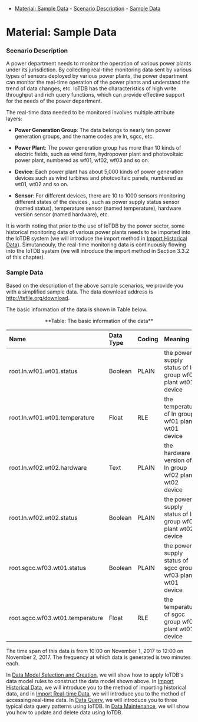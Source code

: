 <!--

    Licensed to the Apache Software Foundation (ASF) under one
    or more contributor license agreements.  See the NOTICE file
    distributed with this work for additional information
    regarding copyright ownership.  The ASF licenses this file
    to you under the Apache License, Version 2.0 (the
    "License"); you may not use this file except in compliance
    with the License.  You may obtain a copy of the License at

        http://www.apache.org/licenses/LICENSE-2.0

    Unless required by applicable law or agreed to in writing,
    software distributed under the License is distributed on an
    "AS IS" BASIS, WITHOUT WARRANTIES OR CONDITIONS OF ANY
    KIND, either express or implied.  See the License for the
    specific language governing permissions and limitations
    under the License.

-->

<!-- TOC -->

- [Material: Sample Data](#material-sample-data)
        - [Scenario Description](#scenario-description)
        - [Sample Data](#sample-data)

<!-- /TOC -->
# Material: Sample Data

### Scenario Description

A power department needs to monitor the operation of various power plants under its jurisdiction. By collecting real-time monitoring data sent by various types of sensors deployed by various power plants, the power department can monitor the real-time operation of the power plants and understand the trend of data changes, etc. IoTDB has the characteristics of high write throughput and rich query functions, which can provide effective support for the needs of the power department.

The real-time data needed to be monitored involves multiple attribute layers:

* **Power Generation Group**: The data belongs to nearly ten power generation groups, and the name codes are ln, sgcc, etc.

* **Power Plant**: The power generation group has more than 10 kinds of electric fields, such as wind farm, hydropower plant and photovoltaic power plant, numbered as wf01, wf02, wf03 and so on.

* **Device**: Each power plant has about 5,000 kinds of power generation devices such as wind turbines and photovoltaic panels, numbered as wt01, wt02 and so on.

* **Sensor**: For different devices, there are 10 to 1000 sensors monitoring different states of the devices , such as power supply status sensor (named status), temperature sensor (named temperature), hardware version sensor (named hardware), etc. 

It is worth noting that prior to the use of IoTDB by the power sector, some historical monitoring data of various power plants needs to be imported into the IoTDB system (we will introduce the import method in [Import Historical Data](需要连接到具体的网页链接Chapter3ImportHistoricalData)). Simutaneouly, the real-time monitoring data is continuously flowing into the IoTDB system (we will introduce the import method in Section 3.3.2 of this chapter). 

### Sample Data
Based on the description of the above sample scenarios, we provide you with a simplified sample data. The data download address is http://tsfile.org/download.

The basic information of the data is shown in Table below.
 
<center>**Table: The basic information of the data**

|Name  |Data Type|  Coding | Meaning |
|:---|:---|:---|:---|
|root.ln.wf01.wt01.status|   Boolean|PLAIN| the power supply status of  ln group wf01 plant wt01 device |
|root.ln.wf01.wt01.temperature  |Float|RLE| the temperature of ln group wf01 plant wt01 device|
|root.ln.wf02.wt02.hardware  |Text|PLAIN| the hardware version of ln group wf02 plant wt02 device|
|root.ln.wf02.wt02.status  |Boolean|PLAIN| the power supply status of  ln group wf02 plant wt02 device|
|root.sgcc.wf03.wt01.status|Boolean|PLAIN| the power supply status of  sgcc group wf03 plant wt01 device|
|root.sgcc.wf03.wt01.temperature   |Float|RLE| the temperature of sgcc group wf03 plant wt01 device|

</center>

The time span of this data is from 10:00 on November 1, 2017 to 12:00 on November 2, 2017. The frequency at which data is generated is two minutes each.

In [Data Model Selection and Creation](Chapter3DataModelSelectionandCreation), we will show how to apply IoTDB's data model rules to construct the data model shown above. In [Import Historical Data](Chapter3ImportHistoricalData), we will introduce you to the method of importing historical data, and in [Import Real-time Data](Chapter3ImportReal-timeData), we will introduce you to the method of accessing real-time data. In [Data Query](Chapter3DataQuery), we will introduce you to three typical data query patterns using IoTDB. In [Data Maintenance](Chapter3DataMaintenance), we will show you how to update and delete data using IoTDB.